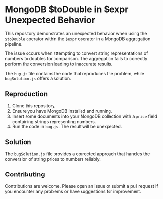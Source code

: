 # MongoDB $toDouble in $expr Unexpected Behavior

This repository demonstrates an unexpected behavior when using the `$toDouble` operator within the `$expr` operator in a MongoDB aggregation pipeline.

The issue occurs when attempting to convert string representations of numbers to doubles for comparison.  The aggregation fails to correctly perform the conversion leading to inaccurate results.

The `bug.js` file contains the code that reproduces the problem, while `bugSolution.js` offers a solution.

## Reproduction

1. Clone this repository.
2. Ensure you have MongoDB installed and running.
3. Insert some documents into your MongoDB collection with a `price` field containing strings representing numbers.
4. Run the code in `bug.js`. The result will be unexpected.

## Solution

The `bugSolution.js` file provides a corrected approach that handles the conversion of string prices to numbers reliably. 

## Contributing

Contributions are welcome. Please open an issue or submit a pull request if you encounter any problems or have suggestions for improvement. 